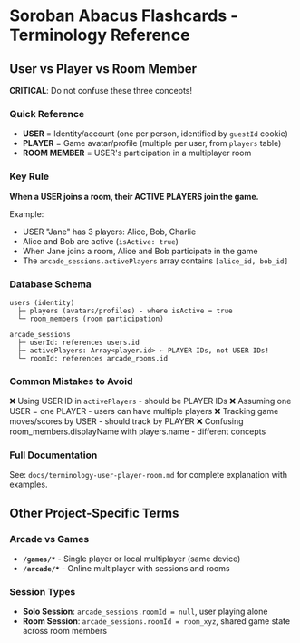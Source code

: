 # Soroban Abacus Flashcards - Terminology Reference

## User vs Player vs Room Member

**CRITICAL**: Do not confuse these three concepts!

### Quick Reference

- **USER** = Identity/account (one per person, identified by `guestId` cookie)
- **PLAYER** = Game avatar/profile (multiple per user, from `players` table)
- **ROOM MEMBER** = USER's participation in a multiplayer room

### Key Rule

**When a USER joins a room, their ACTIVE PLAYERS join the game.**

Example:

- USER "Jane" has 3 players: Alice, Bob, Charlie
- Alice and Bob are active (`isActive: true`)
- When Jane joins a room, Alice and Bob participate in the game
- The `arcade_sessions.activePlayers` array contains `[alice_id, bob_id]`

### Database Schema

```
users (identity)
  ├─ players (avatars/profiles) - where isActive = true
  └─ room_members (room participation)

arcade_sessions
  ├─ userId: references users.id
  ├─ activePlayers: Array<player.id> ← PLAYER IDs, not USER IDs!
  └─ roomId: references arcade_rooms.id
```

### Common Mistakes to Avoid

❌ Using USER ID in `activePlayers` - should be PLAYER IDs
❌ Assuming one USER = one PLAYER - users can have multiple players
❌ Tracking game moves/scores by USER - should track by PLAYER
❌ Confusing room_members.displayName with players.name - different concepts

### Full Documentation

See: `docs/terminology-user-player-room.md` for complete explanation with examples.

## Other Project-Specific Terms

### Arcade vs Games

- **`/games/*`** - Single player or local multiplayer (same device)
- **`/arcade/*`** - Online multiplayer with sessions and rooms

### Session Types

- **Solo Session**: `arcade_sessions.roomId = null`, user playing alone
- **Room Session**: `arcade_sessions.roomId = room_xyz`, shared game state across room members
